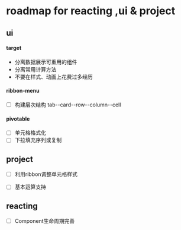 # roadmap for reacting ,ui & project

## ui

#### target
- 分离数据展示可重用的组件
- 分离常用计算方法
- 不要在样式、动画上花费过多经历

#### ribbon-menu  
- [ ] 构建层次结构 tab--card--row--column--cell

#### pivotable 
- [ ] 单元格格式化
- [ ] 下拉填充序列或复制

## project
- [ ] 利用ribbon调整单元格样式
- [ ] 基本运算支持


## reacting
- [ ] Component生命周期完善

